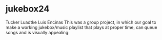 # jukebox24
Tucker Luadtke
Luis Encinas
This was a group project, in which our goal to make a working jukebox/music playlist that plays at proper time, can queue songs and is visually appealing